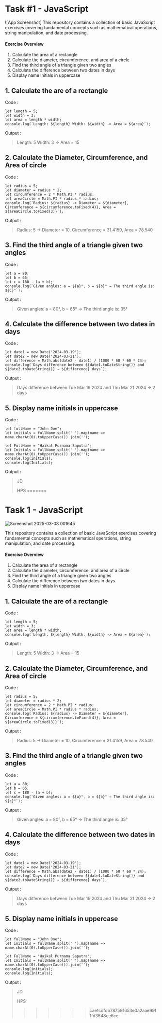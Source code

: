 # Task #1 - JavaScript

![App Screenshot]
This repository contains a collection of basic JavaScript exercises covering fundamental concepts such as mathematical operations, string manipulation, and date processing.

#### Exercise Overview

1. Calculate the area of a rectangle
2. Calculate the diameter, circumference, and area of a circle
3. Find the third angle of a triangle given two angles
4. Calculate the difference between two dates in days
5. Display name initials in uppercase

## 1. Calculate the are of a rectangle

Code :

```
let length = 5;
let width = 3;
let area = length * width;
console.log(`Length: ${length} Width: ${width} -> Area = ${area}`);
```

Output :

> Length: 5 Width: 3 -> Area = 15

## 2. Calculate the Diameter, Circumference, and Area of circle

Code :

```
let radius = 5;
let diameter = radius * 2;
let circumference = 2 * Math.PI * radius;
let areaCircle = Math.PI * radius * radius;
console.log(`Radius: ${radius} -> Diameter = ${diameter}, Circumference = ${circumference.toFixed(4)}, Area = ${areaCircle.toFixed(3)}`);
```

Output :

> Radius: 5 -> Diameter = 10, Circumference = 31.4159, Area = 78.540

## 3. Find the third angle of a triangle given two angles

Code :

```
let a = 80;
let b = 65;
let c = 180 - (a + b);
console.log(`Given angles: a = ${a}°, b = ${b}° → The third angle is: ${c}°`);
```

Output :

> Given angles: a = 80°, b = 65° → The third angle is: 35°

## 4. Calculate the difference between two dates in days

Code :

```
let date1 = new Date('2024-03-19');
let date2 = new Date('2024-03-21');
let difference = Math.abs(date2 - date1) / (1000 * 60 * 60 * 24);
console.log(`Days difference between ${date1.toDateString()} and ${date2.toDateString()} → ${difference} days`);
```

Output :

> Days difference between Tue Mar 19 2024 and Thu Mar 21 2024 → 2 days

## 5. Display name initials in uppercase

Code :

```
let fullName = "John Doe";
let initials = fullName.split(' ').map(name => name.charAt(0).toUpperCase()).join('');

let FullName = "Haikal Purnama Saputra";
let Initials = FullName.split(' ').map(name => name.charAt(0).toUpperCase()).join('');
console.log(initials);
console.log(Initials);
```

Output :

> JD
>
> HPS
=======
# Task 1 - JavaScript
![Screenshot 2025-03-08 001645](https://github.com/user-attachments/assets/5bfd1fac-1a32-4d42-bdaa-446563d306bf)

This repository contains a collection of basic JavaScript exercises covering fundamental concepts such as mathematical operations, string manipulation, and date processing.

#### Exercise Overview

  1. Calculate the area of a rectangle
  2. Calculate the diameter, circumference, and area of a circle
  3. Find the third angle of a triangle given two angles
  4. Calculate the difference between two dates in days
  5. Display name initials in uppercase


## 1. Calculate the are of a rectangle

Code :

```
let length = 5;
let width = 3;
let area = length * width;
console.log(`Length: ${length} Width: ${width} -> Area = ${area}`);
```
Output :

> Length: 5 Width: 3 -> Area = 15

## 2. Calculate the Diameter, Circumference, and Area of circle

Code : 

```
let radius = 5;
let diameter = radius * 2;
let circumference = 2 * Math.PI * radius;
let areaCircle = Math.PI * radius * radius;
console.log(`Radius: ${radius} -> Diameter = ${diameter}, Circumference = ${circumference.toFixed(4)}, Area = ${areaCircle.toFixed(3)}`);
```
Output :

> Radius: 5 -> Diameter = 10, Circumference = 31.4159, Area = 78.540

## 3. Find the third angle of a triangle given two angles

Code : 

```
let a = 80;
let b = 65;
let c = 180 - (a + b);
console.log(`Given angles: a = ${a}°, b = ${b}° → The third angle is: ${c}°`);
```
Output :

> Given angles: a = 80°, b = 65° → The third angle is: 35°

## 4. Calculate the difference between two dates in days

Code :
```
let date1 = new Date('2024-03-19');
let date2 = new Date('2024-03-21');
let difference = Math.abs(date2 - date1) / (1000 * 60 * 60 * 24);
console.log(`Days difference between ${date1.toDateString()} and ${date2.toDateString()} → ${difference} days`);
```
Output :

> Days difference between Tue Mar 19 2024 and Thu Mar 21 2024 → 2 days

## 5. Display name initials in uppercase

Code :
```
let fullName = "John Doe";
let initials = fullName.split(' ').map(name => name.charAt(0).toUpperCase()).join('');

let FullName = "Haikal Purnama Saputra";
let Initials = FullName.split(' ').map(name => name.charAt(0).toUpperCase()).join('');
console.log(initials);
console.log(Initials);
```
Output :

> JD
>
> HPS
>>>>>>> cae1cdfdb787591653e0a2aae99f1fd3648ee6ce
